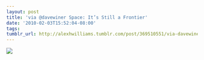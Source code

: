 ```yaml
---
layout: post
title: 'via @davewiner Space: It’s Still a Frontier'
date: '2010-02-03T15:52:04-08:00'
tags: 
tumblr_url: http://alexhwilliams.tumblr.com/post/369510551/via-davewiner-space-its-still-a-frontier
---
```

<img src="http://www.tumblr.com/photo/1280/alexhwilliams/369510551/1/tumblr_kxaias2DaG1qz5a5a"/>
